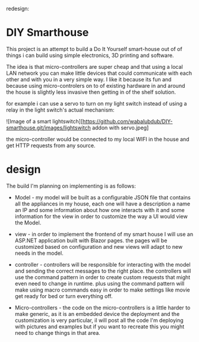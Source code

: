 redesign:

# DIY Smarthouse

This project is an attempt to build a Do It Yourself smart-house out of of things i can build using simple electronics, 3D printing and software.

The idea is that micro-controllers are super cheap and that using a local LAN network you can make little devices that could communicate with each other and with you in a very simple way. I like it because its fun and because using micro-controlers on to of existing hardware in and around the house is slightly less invasive then getting in of the shelf solution.

for example i can use a servo to turn on my light switch instead of using a relay in the light switch's actual mechanism:

![Image of a smart lightswitch][https://github.com/wabalubdub/DIY-smarthouse.git/images/lightswitch addon with servo.jpeg]

the micro-controller would be connected to my local WIFI in the house and get HTTP requests from any source.

# design

The build I'm planning on implementing is as follows:

- Model - my model will be built as a configurable JSON file that contains all the appliances in my house, each one will have a description a name an IP and some information about how one interacts with it and some information for the view in order to customize the way a UI would view the Model.

- view - in order to implement the frontend of my smart house I will use an ASP.NET application built with Blazor pages. the pages will be customized based on configuration and new views will adapt to new needs in the model.

- controller - controllers will be responsible for interacting with the model and sending the correct messages to the right place. the controllers will use the command pattern in order to create custom requests that might even need to change in runtime. plus using the command pattern will make using macro commands easy in order to make settings like movie get ready for bed or turn everything off.

- Micro-controllers - the code on the micro-controllers is a little harder to make generic, as it is an embedded device the deployment and the customization is very particular, iI will post all the code I'm deploying with pictures and examples but if you want to recreate this you might need to change things in that area.
